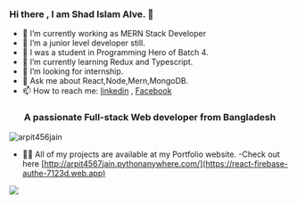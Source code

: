 
### Hi there , I am Shad Islam Alve. 👋

- 🔭 I’m currently working as MERN Stack Developer
- 🔭 I’m a junior level developer still.
- 🔭 I was a student in Programming Hero of Batch 4.
- 🌱 I’m currently learning Redux and Typescript.
- 🤔 I’m looking for internship.
- 💬 Ask me about React,Node,Mern,MongoDB.
- 📫 How to reach me: [linkedin](https://www.linkedin.com/in/shadmanalve/) , [Facebook](https://web.facebook.com/shadman.alvee.14/)


<h3 align="center">A passionate Full-stack Web developer from Bangladesh</h3>

<p align="left"> <img src="https://komarev.com/ghpvc/?username=arpit456jain&label=Profile%20views&color=0e75b6&style=flat" alt="arpit456jain" /> </p>



- 👨‍💻 All of my projects are available at my Portfolio website.
-Check out here  [http://arpit4567jain.pythonanywhere.com/](https://react-firebase-authe-7123d.web.app)
<img src="https://i.ibb.co/cX8Xdjt/oirt.png">
